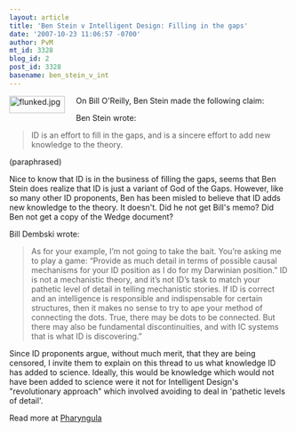 ```yaml
---
layout: article
title: 'Ben Stein v Intelligent Design: Filling in the gaps'
date: '2007-10-23 11:06:57 -0700'
author: PvM
mt_id: 3328
blog_id: 2
post_id: 3328
basename: ben_stein_v_int
---
```

[<img src="http://pandasthumb.org/assets_c/2007/10/flunked-thumb-100x31.jpg" alt="flunked.jpg" width="100" height="31" style="float: left; margin: 0 20px 20px 0;" class="mt-image-left" />](http://pandasthumb.org/archives/flunked5.html)On Bill O'Reilly, Ben Stein made the following claim:

Ben Stein wrote:

> ID is an effort to fill in the gaps, and is a sincere effort to add new knowledge to the theory.

 (paraphrased)

Nice to know that ID is in the business of filling the gaps, seems that Ben Stein does realize that ID is just a variant of God of the Gaps. However, like so many other ID proponents, Ben has been misled to believe that ID adds new knowledge to the theory. It doesn't. Did he not get Bill's memo? Did Ben not get a copy of the Wedge document? 

Bill Dembski wrote:

> As for your example, I’m not going to take the bait. You’re asking me to play a game: “Provide as much detail in terms of possible causal mechanisms for your ID position as I do for my Darwinian position.” ID is not a mechanistic theory, and it’s not ID’s task to match your pathetic level of detail in telling mechanistic stories. If ID is correct and an intelligence is responsible and indispensable for certain structures, then it makes no sense to try to ape your method of connecting the dots. True, there may be dots to be connected. But there may also be fundamental discontinuities, and with IC systems that is what ID is discovering.”

Since ID proponents argue, without much merit, that they are being censored, I invite them to explain on this thread to us what knowledge ID has added to science. Ideally, this would be knowledge which would not have been added to science were it not for Intelligent Design's "revolutionary approach" which involved avoiding to deal in 'pathetic levels of detail'.

Read more at [Pharyngula](http://scienceblogs.com/pharyngula/2007/10/two_people_vying_to_outstupid.php#more)
